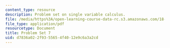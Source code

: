 ```yaml
---
content_type: resource
description: Problem set on single variable calculus.
file: /media/https%3A/open-learning-course-data-rc.s3.amazonaws.com/18-01-single-variable-calculus-fall-2006/d7836a022f9355654f4012e9c6a3a2cd_ps7.pdf
file_type: application/pdf
resourcetype: Document
title: Problem Set 7
uid: d7836a02-2f93-5565-4f40-12e9c6a3a2cd
---
```

